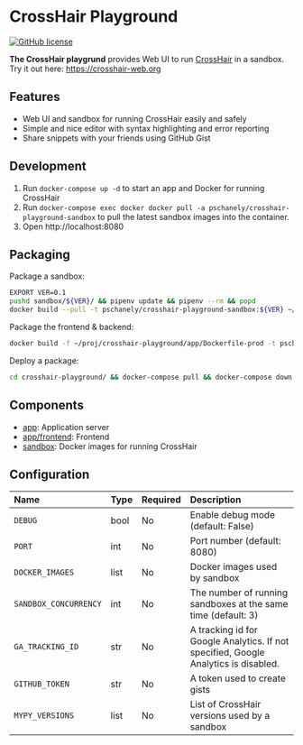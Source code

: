 # CrossHair Playground

[![GitHub license](https://img.shields.io/badge/license-MIT-blue.svg)](https://github.com/pschanely/crosshair-playground/blob/master/LICENSE)

**The CrossHair playgrund** provides Web UI to run [CrossHair](https://github.com/pschanely/CrossHair) in a sandbox. Try it out here: https://crosshair-web.org

## Features
- Web UI and sandbox for running CrossHair easily and safely
- Simple and nice editor with syntax highlighting and error reporting
- Share snippets with your friends using GitHub Gist

## Development
1. Run `docker-compose up -d` to start an app and Docker for running CrossHair
2. Run `docker-compose exec docker docker pull -a pschanely/crosshair-playground-sandbox` to pull the latest sandbox images into the container.
3. Open http://localhost:8080

## Packaging
Package a sandbox:
```sh
EXPORT VER=0.1
pushd sandbox/${VER}/ && pipenv update && pipenv --rm && popd
docker build --pull -t pschanely/crosshair-playground-sandbox:${VER} ~/proj/crosshair-playground/sandbox/${VER}/ && docker push pschanely/crosshair-playground-sandbox
```
Package the frontend & backend:
```sh
docker build -f ~/proj/crosshair-playground/app/Dockerfile-prod -t pschanely/crosshair-playground:latest ~/proj/crosshair-playground/app/ && docker push pschanely/crosshair-playground
```
Deploy a package:
```sh
cd crosshair-playground/ && docker-compose pull && docker-compose down && docker-compose up -d && docker-compose exec docker docker pull -a pschanely/crosshair-playground-sandbox
```

## Components
- [app](app): Application server
- [app/frontend](app/frontend): Frontend
- [sandbox](sandbox): Docker images for running CrossHair

## Configuration
| Name | Type | Required | Description |
|:-----|:-----|:---------|:------------|
| `DEBUG` | bool | No | Enable debug mode (default: False) |
| `PORT` | int | No | Port number (default: 8080) |
| `DOCKER_IMAGES` | list | No | Docker images used by sandbox |
| `SANDBOX_CONCURRENCY` | int | No | The number of running sandboxes at the same time (default: 3) |
| `GA_TRACKING_ID` | str | No | A tracking id for Google Analytics. If not specified, Google Analytics is disabled. |
| `GITHUB_TOKEN` | str | No | A token used to create gists |
| `MYPY_VERSIONS` | list | No | List of CrossHair versions used by a sandbox |
